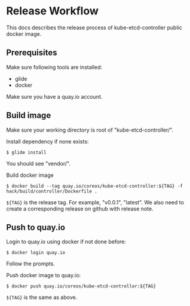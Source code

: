Release Workflow
======

This docs describes the release process of kube-etcd-controller public docker image.

## Prerequisites

Make sure following tools are installed:
- glide
- docker

Make sure you have a quay.io account.

## Build image

Make sure your working directory is root of "kube-etcd-controller/".

Install dependency if none exists:
```
$ glide install
```
You should see "vendor/".

Build docker image
```
$ docker build --tag quay.io/coreos/kube-etcd-controller:${TAG} -f hack/build/controller/Dockerfile .
```
`${TAG}` is the release tag. For example, "v0.0.1", "latest".
We also need to create a corresponding release on github with release note.

## Push to quay.io

Login to quay.io using docker if not done before:
```
$ docker login quay.io
```
Follow the prompts.

Push docker image to quay.io:
```
$ docker push quay.io/coreos/kube-etcd-controller:${TAG}
```
`${TAG}` is the same as above.
